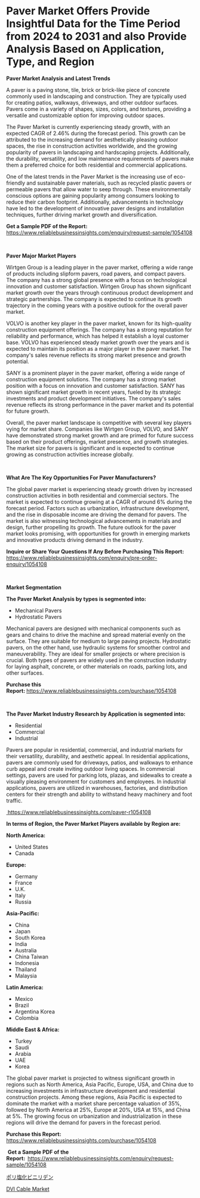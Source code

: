 <p><h1>Paver Market Offers Provide Insightful Data for the Time Period from 2024 to 2031 and also Provide Analysis Based on Application, Type, and Region</h1></p><p><strong>Paver Market Analysis and Latest Trends</strong></p>
<p><p>A paver is a paving stone, tile, brick or brick-like piece of concrete commonly used in landscaping and construction. They are typically used for creating patios, walkways, driveways, and other outdoor surfaces. Pavers come in a variety of shapes, sizes, colors, and textures, providing a versatile and customizable option for improving outdoor spaces.</p><p>The Paver Market is currently experiencing steady growth, with an expected CAGR of 2.46% during the forecast period. This growth can be attributed to the increasing demand for aesthetically pleasing outdoor spaces, the rise in construction activities worldwide, and the growing popularity of pavers in landscaping and hardscaping projects. Additionally, the durability, versatility, and low maintenance requirements of pavers make them a preferred choice for both residential and commercial applications.</p><p>One of the latest trends in the Paver Market is the increasing use of eco-friendly and sustainable paver materials, such as recycled plastic pavers or permeable pavers that allow water to seep through. These environmentally conscious options are gaining popularity among consumers looking to reduce their carbon footprint. Additionally, advancements in technology have led to the development of innovative paver designs and installation techniques, further driving market growth and diversification.</p></p>
<p><strong>Get a Sample PDF of the Report:&nbsp;</strong> <a href="https://www.reliablebusinessinsights.com/enquiry/request-sample/1054108">https://www.reliablebusinessinsights.com/enquiry/request-sample/1054108</a></p>
<p>&nbsp;</p>
<p><strong>Paver Major Market Players</strong></p>
<p><p>Wirtgen Group is a leading player in the paver market, offering a wide range of products including slipform pavers, road pavers, and compact pavers. The company has a strong global presence with a focus on technological innovation and customer satisfaction. Wirtgen Group has shown significant market growth over the years through continuous product development and strategic partnerships. The company is expected to continue its growth trajectory in the coming years with a positive outlook for the overall paver market.</p><p>VOLVO is another key player in the paver market, known for its high-quality construction equipment offerings. The company has a strong reputation for reliability and performance, which has helped it establish a loyal customer base. VOLVO has experienced steady market growth over the years and is expected to maintain its position as a major player in the paver market. The company's sales revenue reflects its strong market presence and growth potential.</p><p>SANY is a prominent player in the paver market, offering a wide range of construction equipment solutions. The company has a strong market position with a focus on innovation and customer satisfaction. SANY has shown significant market growth in recent years, fueled by its strategic investments and product development initiatives. The company's sales revenue reflects its strong performance in the paver market and its potential for future growth.</p><p>Overall, the paver market landscape is competitive with several key players vying for market share. Companies like Wirtgen Group, VOLVO, and SANY have demonstrated strong market growth and are primed for future success based on their product offerings, market presence, and growth strategies. The market size for pavers is significant and is expected to continue growing as construction activities increase globally.</p></p>
<p>&nbsp;</p>
<p><strong>What Are The Key Opportunities For Paver Manufacturers?</strong></p>
<p><p>The global paver market is experiencing steady growth driven by increased construction activities in both residential and commercial sectors. The market is expected to continue growing at a CAGR of around 6% during the forecast period. Factors such as urbanization, infrastructure development, and the rise in disposable income are driving the demand for pavers. The market is also witnessing technological advancements in materials and design, further propelling its growth. The future outlook for the paver market looks promising, with opportunities for growth in emerging markets and innovative products driving demand in the industry.</p></p>
<p><strong>Inquire or Share Your Questions If Any Before Purchasing This Report:</strong> <a href="https://www.reliablebusinessinsights.com/enquiry/pre-order-enquiry/1054108">https://www.reliablebusinessinsights.com/enquiry/pre-order-enquiry/1054108</a></p>
<p>&nbsp;</p>
<p><strong>Market Segmentation</strong></p>
<p><strong>The Paver Market Analysis by types is segmented into:</strong></p>
<p><ul><li>Mechanical Pavers</li><li>Hydrostatic Pavers</li></ul></p>
<p><p>Mechanical pavers are designed with mechanical components such as gears and chains to drive the machine and spread material evenly on the surface. They are suitable for medium to large paving projects. Hydrostatic pavers, on the other hand, use hydraulic systems for smoother control and maneuverability. They are ideal for smaller projects or where precision is crucial. Both types of pavers are widely used in the construction industry for laying asphalt, concrete, or other materials on roads, parking lots, and other surfaces.</p></p>
<p><strong>Purchase this Report:&nbsp;</strong><a href="https://www.reliablebusinessinsights.com/purchase/1054108">https://www.reliablebusinessinsights.com/purchase/1054108</a></p>
<p>&nbsp;</p>
<p><strong>The Paver Market Industry Research by Application is segmented into:</strong></p>
<p><ul><li>Residential</li><li>Commercial</li><li>Industrial</li></ul></p>
<p><p>Pavers are popular in residential, commercial, and industrial markets for their versatility, durability, and aesthetic appeal. In residential applications, pavers are commonly used for driveways, patios, and walkways to enhance curb appeal and create inviting outdoor living spaces. In commercial settings, pavers are used for parking lots, plazas, and sidewalks to create a visually pleasing environment for customers and employees. In industrial applications, pavers are utilized in warehouses, factories, and distribution centers for their strength and ability to withstand heavy machinery and foot traffic.</p></p>
<p><a href="https://www.reliablebusinessinsights.com/paver-r1054108">&nbsp;https://www.reliablebusinessinsights.com/paver-r1054108</a></p>
<p><strong>In terms of Region, the Paver Market Players available by Region are:</strong></p>
<p>
    <p> <strong> North America: </strong>
        <ul>
            <li>United States</li>
            <li>Canada</li>
        </ul>
        </p> 
    <p> <strong> Europe: </strong>
        <ul>
            <li>Germany</li>
            <li>France</li>
            <li>U.K.</li>
            <li>Italy</li>
            <li>Russia</li>
        </ul>
        </p> 
    <p> <strong> Asia-Pacific: </strong>
        <ul>
            <li>China</li>
            <li>Japan</li>
            <li>South Korea</li>
            <li>India</li>
            <li>Australia</li>
            <li>China Taiwan</li>
            <li>Indonesia</li>
            <li>Thailand</li>
            <li>Malaysia</li>
        </ul>
        </p> 
    <p> <strong> Latin America: </strong>
        <ul>
            <li>Mexico</li>
            <li>Brazil</li>
            <li>Argentina Korea</li>
            <li>Colombia</li>
        </ul>
        </p> 
    <p> <strong> Middle East & Africa: </strong>
        <ul>
            <li>Turkey</li>
            <li>Saudi</li>
            <li>Arabia</li>
            <li>UAE</li>
            <li>Korea</li>
        </ul>
    </p>
    </p>
<p><p>The global paver market is projected to witness significant growth in regions such as North America, Asia Pacific, Europe, USA, and China due to increasing investments in infrastructure development and residential construction projects. Among these regions, Asia Pacific is expected to dominate the market with a market share percentage valuation of 35%, followed by North America at 25%, Europe at 20%, USA at 15%, and China at 5%. The growing focus on urbanization and industrialization in these regions will drive the demand for pavers in the forecast period.</p></p>
<p><strong>Purchase this Report: </strong><a href="https://www.reliablebusinessinsights.com/purchase/1054108">https://www.reliablebusinessinsights.com/purchase/1054108</a></p>
<p>&nbsp;<strong>Get a Sample PDF of the Report:&nbsp;&nbsp;</strong><a href="https://www.reliablebusinessinsights.com/enquiry/request-sample/1054108">https://www.reliablebusinessinsights.com/enquiry/request-sample/1054108</a></p>
<p><strong></strong></p>
<p><p><a href="https://github.com/ycmtqqhvk3273/Market-Research-Report-List-3/blob/main/838096333680.md">ポリ塩化ビニリデン</a></p><p><a href="https://github.com/rslnowrouzi/Market-Research-Report-List-1/blob/main/dvi-cable-market.md">DVI Cable Market</a></p></p>